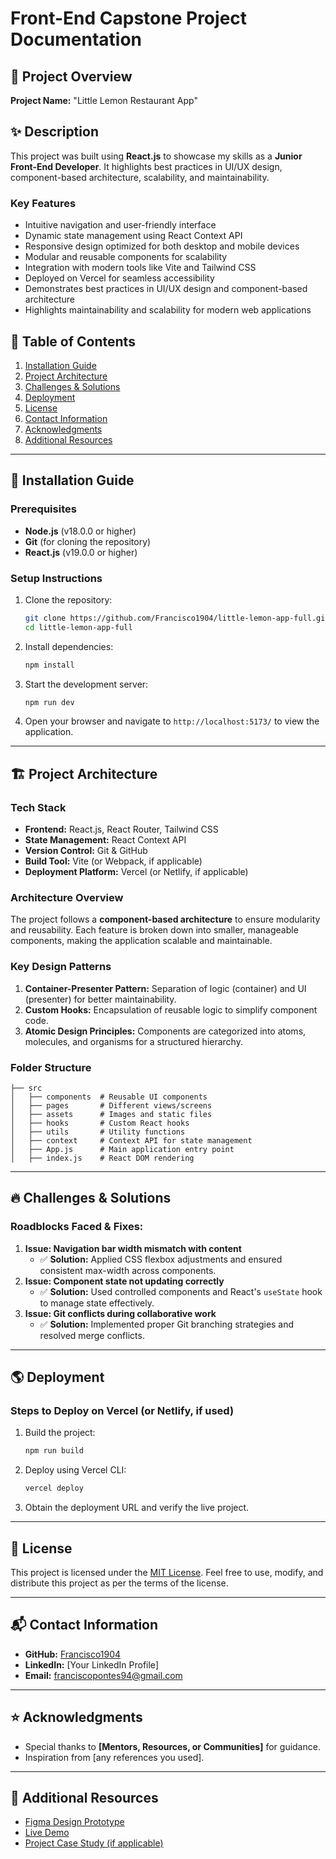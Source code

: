 # Front-End Capstone Project Documentation

## 📌 Project Overview

**Project Name:** "Little Lemon Restaurant App"

## ✨ Description

This project was built using **React.js** to showcase my skills as a **Junior Front-End Developer**. It highlights best practices in UI/UX design, component-based architecture, scalability, and maintainability.

### Key Features

- Intuitive navigation and user-friendly interface
- Dynamic state management using React Context API
- Responsive design optimized for both desktop and mobile devices
- Modular and reusable components for scalability
- Integration with modern tools like Vite and Tailwind CSS
- Deployed on Vercel for seamless accessibility
- Demonstrates best practices in UI/UX design and component-based architecture
- Highlights maintainability and scalability for modern web applications

## 📑 Table of Contents

1. [Installation Guide](#-installation-guide)
2. [Project Architecture](#-project-architecture)
3. [Challenges & Solutions](#-challenges--solutions)
4. [Deployment](#-deployment)
5. [License](#-license)
6. [Contact Information](#-contact-information)
7. [Acknowledgments](#-acknowledgments)
8. [Additional Resources](#-additional-resources)

---

## 🔧 Installation Guide

### Prerequisites

- **Node.js** (v18.0.0 or higher)
- **Git** (for cloning the repository)
- **React.js** (v19.0.0 or higher)

### Setup Instructions

1. Clone the repository:
   ```sh
   git clone https://github.com/Francisco1904/little-lemon-app-full.git
   cd little-lemon-app-full
   ```
2. Install dependencies:
   ```sh
   npm install
   ```
3. Start the development server:
   ```sh
   npm run dev
   ```
4. Open your browser and navigate to `http://localhost:5173/` to view the application.

---

## 🏗️ Project Architecture

### Tech Stack

- **Frontend:** React.js, React Router, Tailwind CSS
- **State Management:** React Context API
- **Version Control:** Git & GitHub
- **Build Tool:** Vite (or Webpack, if applicable)
- **Deployment Platform:** Vercel (or Netlify, if applicable)

### Architecture Overview

The project follows a **component-based architecture** to ensure modularity and reusability. Each feature is broken down into smaller, manageable components, making the application scalable and maintainable.

### Key Design Patterns

1. **Container-Presenter Pattern:** Separation of logic (container) and UI (presenter) for better maintainability.
2. **Custom Hooks:** Encapsulation of reusable logic to simplify component code.
3. **Atomic Design Principles:** Components are categorized into atoms, molecules, and organisms for a structured hierarchy.

### Folder Structure

```
├── src
│   ├── components  # Reusable UI components
│   ├── pages       # Different views/screens
│   ├── assets      # Images and static files
│   ├── hooks       # Custom React hooks
│   ├── utils       # Utility functions
│   ├── context     # Context API for state management
│   ├── App.js      # Main application entry point
│   ├── index.js    # React DOM rendering

```

---

## 🔥 Challenges & Solutions

### Roadblocks Faced & Fixes:

1. **Issue: Navigation bar width mismatch with content**
   - ✅ **Solution:** Applied CSS flexbox adjustments and ensured consistent max-width across components.
2. **Issue: Component state not updating correctly**
   - ✅ **Solution:** Used controlled components and React's `useState` hook to manage state effectively.
3. **Issue: Git conflicts during collaborative work**
   - ✅ **Solution:** Implemented proper Git branching strategies and resolved merge conflicts.

---

## 🌎 Deployment

### Steps to Deploy on Vercel (or Netlify, if used)

1. Build the project:
   ```sh
   npm run build
   ```
2. Deploy using Vercel CLI:
   ```sh
   vercel deploy
   ```
3. Obtain the deployment URL and verify the live project.

---

## 📝 License

This project is licensed under the [MIT License](https://opensource.org/licenses/MIT). Feel free to use, modify, and distribute this project as per the terms of the license.

---

## 📬 Contact Information

- **GitHub:** [Francisco1904](https://github.com/Francisco1904)
- **LinkedIn:** [Your LinkedIn Profile]
- **Email:** [franciscopontes94@gmail.com](mailto:franciscopontes94@gmail.com)

---

## ⭐ Acknowledgments

- Special thanks to **[Mentors, Resources, or Communities]** for guidance.
- Inspiration from [any references you used].

---

## 🔗 Additional Resources

- [Figma Design Prototype](#)
- [Live Demo](#)
- [Project Case Study (if applicable)](#)

